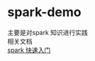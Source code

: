 # spark-demo
主要是对spark 知识进行实践<br>
相关文档<br>
[spark 快速入门](https://mp.weixin.qq.com/s/btNtrrC6SQdQxxdeDn3IkQ)
